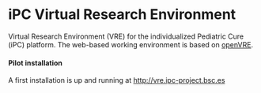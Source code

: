 iPC Virtual Research Environment 
=========

Virtual Research Environment (VRE) for the individualized Pediatric Cure (iPC) platform. The web-based working environment is based on [openVRE](https://github.com/inab/openVRE).

#### Pilot installation

A first installation is up and running at http://vre.ipc-project.bsc.es

